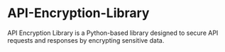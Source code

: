 # API-Encryption-Library
API Encryption Library is a Python-based library designed to secure API requests and responses by encrypting sensitive data.
